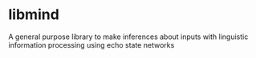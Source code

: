 libmind
=======

A general purpose library to make inferences about inputs with linguistic information processing using echo state networks